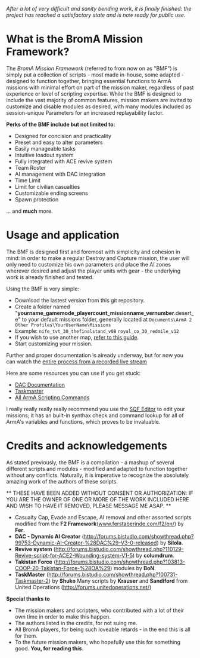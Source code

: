 *After a lot of very difficult and sanity bending work, it is finally finished: the project has reached a satisfactory state and is now ready for public use*.

# What is the BromA Mission Framework?

The *BromA Mission Framework* (referred to from now on as "BMF") is simply put a collection of scripts - most made in-house, some adapted - designed to function together, bringing essential functions to ArmA missions with minimal effort on part of the mission maker, regardless of past experience or level of scripting expertise.
While the BMF is designed to include the vast majority of common features, mission makers are invited to customize and disable modules as desired, with many modules included as session-unique Parameters for an increased replayability factor.

**Perks of the BMF include but not limited to:**

* Designed for concision and practicality
* Preset and easy to alter parameters
* Easily manageable tasks
* Intuitive loadout system
* Fully integrated with ACE revive system
* Team Roster
* AI management with DAC integration
* Time Limit
* Limit for civilian casualties
* Customizable ending screens
* Spawn protection

... and **much** more.

# Usage and application

The BMF is designed first and foremost with simplicity and cohesion in mind: in order to make a regular Destroy and Capture mission, the user will only need to customize his own parameters and place the AI zones wherever desired and adjust the player units with gear - the underlying work is already finished and tested.

Using the BMF is very simple:


* Download the lastest version from this git repository.
* Create a folder named "**yourname_gamemode_playercount_missionname_vernumber**.desert_e" to your default missions folder, generally located at ```Documents\ArmA 2 Other Profiles\YourUserName\Missions```
* Example: ```nife_tvt_30_thefinalstand_v08``` ```royal_co_30_redmile_v12```
* If you wish to use another map, [refer to this guide](http://ferstaberinde.com/f2/en/index.php?title=Using_F2_with_other_islands).
* Start customizing your mission.

Further and proper documentation is already underway, but for now you can watch the [entire process from a recorded live stream](http://www.twitch.tv/neefay/b/539959948)

Here are some resources you can use if you get stuck:

* [DAC Documentation](https://www.mediafire.com/?h4j8g2hjqa9opog)
* [Taskmaster](http://forums.bistudio.com/showthread.php?100731-Taskmaster-2)
* [All ArmA Scripting Commands](http://community.bistudio.com/wiki/Scripting_Commands_by_Functionality)

I really really really really recommend you use the [SQF Editor](http://www.armaholic.com/page.php?id=14714) to edit your missions; it has an built-in synthax check and command lookup for all of ArmA's variables and functions, which proves to be invaluable.

# Credits and acknowledgements

As stated previously, the BMF is a compilation - a mashup of several different scripts and modules - modified and adapted to function together without any conflicts. Naturally, it is  imperative to recognize the absolutely amazing work of the authors of these scripts.

** THESE HAVE BEEN ADDED WITHOUT CONSENT OR AUTHORIZATION: IF YOU ARE THE OWNER OF ONE OR MORE OF THE WORK INCLUDED HERE AND WISH TO HAVE IT REMOVED, PLEASE MESSAGE ME ASAP. **

* Casualty Cap, Evade and Escape, AI removal and other assorted scripts modified from the **F2 Framework**(www.ferstaberinde.com/f2/en/) by **Fer**.
* **DAC - Dynamic AI Creator** (http://forums.bistudio.com/showthread.php?99753-Dynamic-AI-Creator-%28DAC%29-V3-0-released) by **Silola**.
* **Revive system** (http://forums.bistudio.com/showthread.php?110129-Revive-script-for-ACE2-Wounding-system-V1-5) by **columdrum**. 
* **Takistan Force** (http://forums.bistudio.com/showthread.php?103813-COOP-20-Takistan-Force-%28OA%29) modules by **BoN**.
* **TaskMaster** (http://forums.bistudio.com/showthread.php?100731-Taskmaster-2) by **Shuko**
Many scripts by **Krauser** and **Sandiford** from United Operations (http://forums.unitedoperations.net/)

**Special thanks to**

* The mission makers and scripters, who contributed with a lot of their own time in order to make this happen.
* The authors listed in the credits, for not suing me.
* All BromA players, for being such loveable retards - in the end this is all for them.
* To the future mission makers, who hopefully use this for something good.
**You, for reading this.**

